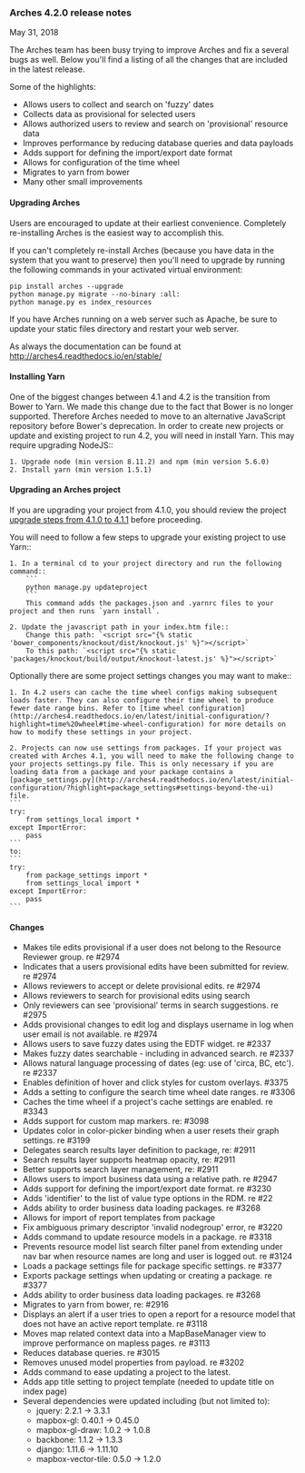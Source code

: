 ### Arches 4.2.0 release notes

May 31, 2018

The Arches team has been busy trying to improve Arches and fix a several bugs as well.
Below you'll find a listing of all the changes that are included in the latest release.

Some of the highlights:
- Allows users to collect and search on 'fuzzy' dates
- Collects data as provisional for selected users
- Allows authorized users to review and search on 'provisional' resource data
- Improves performance by reducing database queries and data payloads
- Adds support for defining the import/export date format
- Allows for configuration of the time wheel
- Migrates to yarn from bower
- Many other small improvements


#### Upgrading Arches

Users are encouraged to update at their earliest convenience.  Completely re-installing Arches is the easiest way to accomplish this.

If you can't completely re-install Arches (because you have data in the system that you want to preserve) then you'll need to upgrade by running the following commands in your activated virtual environment:

```
pip install arches --upgrade
python manage.py migrate --no-binary :all:
python manage.py es index_resources
```

If you have Arches running on a web server such as Apache, be sure to update your static files directory and restart your web server.

As always the documentation can be found at http://arches4.readthedocs.io/en/stable/


#### Installing Yarn
One of the biggest changes between 4.1 and 4.2 is the transition from Bower to Yarn. We made this change due to the fact that Bower is no longer supported. Therefore Arches needed to move to an alternative JavaScript repository before Bower's deprecation.
In order to create new projects or update and existing project to run 4.2, you will need in install Yarn. This may require upgrading NodeJS::

    1. Upgrade node (min version 8.11.2) and npm (min version 5.6.0)
    2. Install yarn (min version 1.5.1)


#### Upgrading an Arches project

If you are upgrading your project from 4.1.0, you should review the project [upgrade steps from 4.1.0 to 4.1.1](https://github.com/archesproject/arches/blob/master/releases/4.1.1.md#upgrading-an-arches-project) before proceeding.

You will need to follow a few steps to upgrade your existing project to use Yarn::  

    1. In a terminal cd to your project directory and run the following command::
        ```
        python manage.py updateproject
        ```
        This command adds the packages.json and .yarnrc files to your project and then runs `yarn install`.  

    2. Update the javascript path in your index.htm file::
        Change this path: `<script src="{% static 'bower_components/knockout/dist/knockout.js' %}"></script>`
        To this path: `<script src="{% static 'packages/knockout/build/output/knockout-latest.js' %}"></script>`


Optionally there are some project settings changes you may want to make::

    1. In 4.2 users can cache the time wheel configs making subsequent loads faster. They can also configure their time wheel to produce fewer date range bins. Refer to [time wheel configuration](http://arches4.readthedocs.io/en/latest/initial-configuration/?highlight=time%20wheel#time-wheel-configuration) for more details on how to modify these settings in your project.

    2. Projects can now use settings from packages. If your project was created with Arches 4.1, you will need to make the following change to your projects settings.py file. This is only necessary if you are loading data from a package and your package contains a [package_settings.py](http://arches4.readthedocs.io/en/latest/initial-configuration/?highlight=package_settings#settings-beyond-the-ui) file.
    ```
    try:
        from settings_local import *
    except ImportError:
        pass
    ```
    to:
    ```
    try:
        from package_settings import *
        from settings_local import *
    except ImportError:
        pass
    ```
#### Changes

- Makes tile edits provisional if a user does not belong to the Resource Reviewer group. re #2974
- Indicates that a users provisional edits have been submitted for review. re #2974
- Allows reviewers to accept or delete provisional edits. re #2974
- Allows reviewers to search for provisional edits using search
- Only reviewers can see 'provisional' terms in search suggestions. re #2975
- Adds provisional changes to edit log and displays username in log when user email is not available. re #2974
- Allows users to save fuzzy dates using the EDTF widget. re #2337
- Makes fuzzy dates searchable - including in advanced search. re #2337
- Allows natural language processing of dates (eg: use of 'circa, BC, etc'). re #2337
- Enables definition of hover and click styles for custom overlays. #3375
- Adds a setting to configure the search time wheel date ranges. re #3306
- Caches the time wheel if a project's cache settings are enabled. re #3343
- Adds support for custom map markers. re: #3098
- Updates color in color-picker binding when a user resets their graph settings. re #3199
- Delegates search results layer definition to package, re: #2911
- Search results layer supports heatmap opacity, re: #2911
- Better supports search layer management, re: #2911
- Allows users to import business data using a relative path. re #2947
- Adds support for defining the import/export date format. re #3230
- Adds 'identifier' to the list of value type options in the RDM. re #22
- Adds ability to order business data loading packages. re #3268
- Allows for import of report templates from package
- Fix ambiguous primary descriptor 'invalid nodegroup' error, re #3220
- Adds command to update resource models in a package. re #3318
- Prevents resource model list search filter panel from extending under nav bar when resource names are long and user is logged out. re #3124
- Loads a package settings file for package specific settings. re #3377
- Exports package settings when updating or creating a package. re #3377
- Adds ability to order business data loading packages. re #3268
- Migrates to yarn from bower, re: #2916
- Displays an alert if a user tries to open a report for a resource model that does not have an active report template. re #3118
- Moves map related context data into a MapBaseManager view to improve performance on mapless pages. re #3113
- Reduces database queries. re #3015
- Removes unused model properties from payload. re #3202
- Adds command to ease updating a project to the latest.
- Adds app title setting to project template (needed to update title on index page)
- Several dependencies were updated including (but not limited to):
    - jquery: 2.2.1 -> 3.3.1
    - mapbox-gl: 0.40.1 -> 0.45.0
    - mapbox-gl-draw: 1.0.2 -> 1.0.8
    - backbone: 1.1.2 -> 1.3.3
    - django: 1.11.6 -> 1.11.10
    - mapbox-vector-tile: 0.5.0 -> 1.2.0
